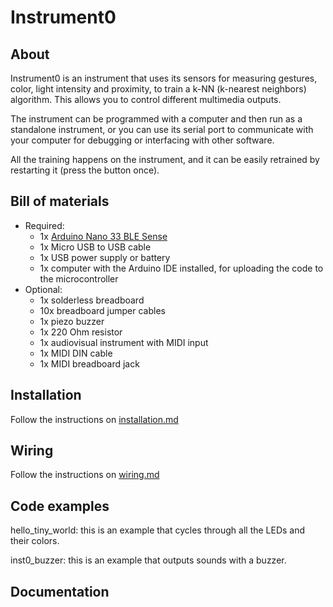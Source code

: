 # Instrument0

## About

Instrument0 is an instrument that uses its sensors for measuring gestures, color, light intensity and proximity, to train a k-NN (k-nearest neighbors) algorithm. This allows you to control different multimedia outputs.

The instrument can be programmed with a computer and then run as a standalone instrument, or you can use its serial port to communicate with your computer for debugging or interfacing with other software.

All the training happens on the instrument, and it can be easily retrained by restarting it (press the button once).

## Bill of materials

* Required:
  * 1x [Arduino Nano 33 BLE Sense](https://store.arduino.cc/usa/nano-33-ble-sense)
  * 1x Micro USB to USB cable
  * 1x USB power supply or battery
  * 1x computer with the Arduino IDE installed, for uploading the code to the microcontroller
* Optional:
  * 1x solderless breadboard
  * 10x breadboard jumper cables
  * 1x piezo buzzer
  * 1x 220 Ohm resistor
  * 1x audiovisual instrument with MIDI input
  * 1x MIDI DIN cable
  * 1x MIDI breadboard jack

## Installation

Follow the instructions on [installation.md](installation.md)

## Wiring

Follow the instructions on [wiring.md](wiring.md)

## Code examples

hello_tiny_world: this is an example that cycles through all the LEDs and their colors.

inst0_buzzer: this is an example that outputs sounds with a buzzer.

## Documentation
